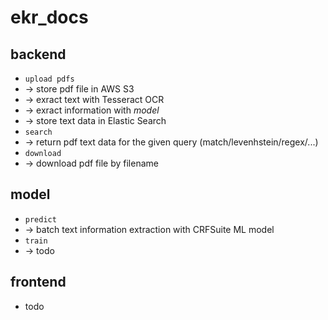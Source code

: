 # ekr_docs

## backend
- `upload pdfs`
-  -> store pdf file in AWS S3
-  -> exract text with Tesseract OCR 
-  -> exract information with _model_
-  -> store text data in Elastic Search
- `search`
- -> return pdf text data for the given query (match/levenhstein/regex/...)
- `download`
- -> download pdf file by filename

## model
- `predict`
- -> batch text information extraction with CRFSuite ML model
- `train`
- -> todo

## frontend
- todo
